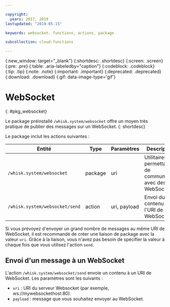 ```yaml
---

copyright:
  years: 2017, 2019
lastupdated: "2019-05-15"

keywords: websocket, functions, actions, package

subcollection: cloud-functions

---
```


{:new_window: target="_blank"}
{:shortdesc: .shortdesc}
{:screen: .screen}
{:pre: .pre}
{:table: .aria-labeledby="caption"}
{:codeblock: .codeblock}
{:tip: .tip}
{:note: .note}
{:important: .important}
{:deprecated: .deprecated}
{:download: .download}
{:gif: data-image-type='gif'}

# WebSocket
{: #pkg_websocket}

Le package préinstallé `/whisk.system/websocket` offre un moyen très pratique de publier des messages sur un WebSocket.
{: shortdesc}

Le package inclut les actions suivantes :

| Entité | Type | Paramètres | Description |
| --- | --- | --- | --- |
| `/whisk.system/websocket` | package | uri | Utilitaires permettant de communiquer avec des WebSockets |
| `/whisk.system/websocket/send` | action | uri, payload | Envoi du contenu à l'URI de WebSocket |

Si vous prévoyez d'envoyer un grand nombre de messages au même URI de WebSocket, il est recommandé de créer une liaison de package avec la valeur `uri`. Grâce à la liaison, vous n'avez pas besoin de spécifier la valeur à chaque fois que vous utilisez l'action `send`.

## Envoi d'un message à un WebSocket

L'action `/whisk.system/websocket/send` envoie un contenu à un URI de WebSocket. Les paramètres sont les suivants :

- `uri` : URI du serveur Websocket (par exemple, ws://mywebsockethost:80).
- `payload` : message que vous souhaitez envoyer au WebSocket.

